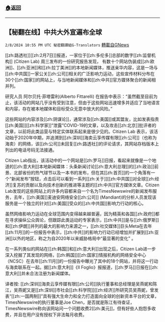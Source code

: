 ###  [:house:返回](README.md)
---


## 【秘翻在线】中共大外宣遍布全球
`2/8/2024 10:55 PM UTC 秘密翻譯組G-Translators` [轉載自GNews](https://gnews.org/articles/2293774)



[[zh:路透社]][[zh:2月7日]]报道，一家位于[[zh:多伦多]]总部的数字[[zh:监督机构]] (Citizen Lab) 周三发布的一份研究报告发现， 有数十个网站伪装成[[zh:欧洲]]、[[zh:亚洲]]和[[zh:拉丁美洲]]的本地新闻媒体，推送亲华内容，这是一场与[[zh:中共国]]一家公关[[zh:公司]]相关的广泛影响力运动，这些宣传材料分布在30个[[zh:国家]]的网站上，与当地新闻媒体和[[zh:中共]]官方媒体聚合的新闻相并列。

研究人员 阿尔贝托·菲塔雷利(Alberto Fittarelli) 在报告中表示：“虽然截至目前为止，该活动的网站几乎没有受到注意，但由于这些网站迅速增多并适应了当地语言和内容，存在被本地媒体和目标受众无意中放大的风险。”

这些网站的内容涉及[[zh:阴谋论]]，通常涉及[[zh:美国]]或其盟友，比如发表指责[[zh:美国]][[zh:科学家]]“泄露”COVID-19的文章，以及攻击[[zh:北京]]批评者的文章，以前将此类运营与特定实体联系起来是很少见的。Citizen Lab 表示，该活动始于2020年中期，并追溯到[[zh:深圳]]海卖云享传媒有限[[zh:公司]]（也称为海卖）的网络，该[[zh:公司]]未回复[[zh:路透社]]的评论请求，其网站存档版本上列出的电话号码无法接通。

Citizen Lab指出，该活动中的一个网站是[[zh:罗马]]日报，看起来就像是一个地道的[[zh:意大利]]本地新闻媒体：头条新闻讨论[[zh:意大利总理]]的[[zh:政治]]前景、北部省份的热气球节以及一本书的发布，但在其[[zh:首页]]的一个角落有一个“新闻发布”按钮，点击后可以看到一系列[[zh:关于]][[zh:中共国]]对全球[[zh:经济]]复苏的贡献以及向技术创新的推进等主题的[[zh:中共]]官方媒体文章。Citizen Lab发现的这些网站上的许多内容都来自一个名为TimesNewswire的新闻发布服务，去年，[[zh:美国]]麦迪安网络安全[[zh:公司]] (Mandiant)的分析人员发现该服务是一个独立的针对[[zh:美国]]受众的[[zh:中共国]]影响力行动的核心。

虽然网络影响力运动在全球范围内变得越来越普遍，因为精英和各国[[zh:政府]]都在寻求操纵公众舆论，但跟踪此类运动的专家表示，[[zh:中共]]是与[[zh:俄罗斯]]和[[zh:伊朗]]并列的最大的影响力来源之一，[[zh:社交媒体]]巨头Meta在去年[[zh:11月]]的一份报告中表示，[[zh:中共]]的影响力行动已经增加并扩展到[[zh:亚洲]]以外的地区，称之为自2020年以来威胁格局中“最显著的变化” 。

在一系列类似的网站在[[zh:韩国]]和[[zh:意大利]]出现之后，Citizen Lab进一步深入挖掘了其发现的网络，[[zh:韩国]][[zh:国家]]情报机构的网络安全中心（NCSC）在去年[[zh:11月]]的一份报告中曝光了其中的18个网站，并将这一行动与海卖联系在一起。据[[zh:意大利]]《Il Foglio》报报道，[[zh:罗马]]日报在[[zh:意大利]]并未合法注册为新闻媒体。

译者按: [[zh:深圳]]海卖云享传媒有限[[zh:公司]]执行董事和总经理是吴燕妮和陈江，吴燕妮又是[[zh:深圳]]市社会[[zh:科学院]][[zh:经济]]所研究员吴燕妮，曾发表“[[zh:一国两制]]”具有强大生命力和全力打造面向全球的创新资本平台的文章，TimesNewswire的执行董事是Joe Chen，是否就是陈江有待查证，TimesNewswire称向该网站问一个问题收费2[[zh:美元]]，但有好些人抱怨多收费，并且在用户没有授权下非法每月收费。
